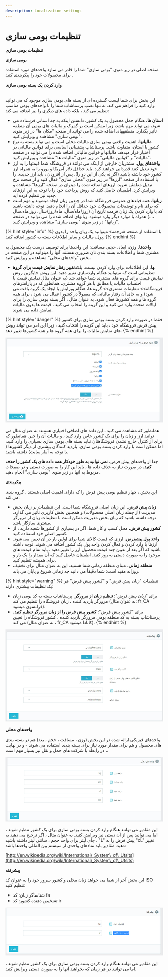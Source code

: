 ```yaml
---
description: Localization settings
---
```


# تنظیمات بومی سازی

**تنظیمات بومی سازی**

**بومی سازی**

صفحه اصلی در زیر منوی "بومی سازی" شما را قادر می سازد واحدهای مورد استفاده برای محصولات خود را پیکربندی کنید .

**وارد کردن یک بسته بومی سازی**

\
این بخش برای شما لیست گسترده ای از بسته های بومی سازی موجود که می توانید وارد کنید را فراهم می کند. نه تنها نصب پرستاشاپ شما را با واحدهای بومی مناسب تنظیم می کند ، بلکه داده های دیگری را نیز اضافه می کند:

* **استان ها.** هنگام حمل محصول به یک کشور، دانستن اینکه به چه استانی فرستاده می شود، می تواند مهم باشد، زیرا ممکن است بر گمرک و مالیات های بومی آن منطقه تاثیر بگذارد. منطقههای اضافه شده را می توانید از صفحه "مکان ها" در زیر منوی "بومی سازی" مشاهده و ویرایش کنید.
* **مالیاتها.** اهمیت واقعی بومی سازی مالیات محلی است و می تواند بسته به نوع کشور یا استان، متفاوت باشد. پرستاشاپ پشتیبانی اساسی برای قوانین مالیاتی در اختیار قرار میدهد. مالیاتها و قوانین مالیاتی اضافه شده را می توانید در صفحه "مالیات" و "قوانین مالیاتی" در زیر منوی "مالیات ها" مشاهده و ویرایش کنید.
* **واحدهای پول.** مشتریان خارجی از اینکه می توانند در فروشگاه شما قیمتها را به ارز خود تبدیل کنند قدردانی خواهند کرد. باید حداقل دلار آمریکا و یورو را به همراه ارز کشور خود داشته باشید (اگر نه یکی از این دو را). پس از افزودن ، باید ارز جدیدی را با استفاده از صفحه "ارزها" در زیر منوی "محلی سازی" فعال کنید و از صحت نرخ تبدیل مطمئن شوید. ارزهای اضافه شده را میتوان در صفحه "ارزها" مشاهده و ویرایش کرد. اطمینان حاصل کنید که روش پرداخت خود را با توجه به این ارزهای جدید نیز تنظیم کرده اید.
* **زبانها.** همه فیلدهای عمومی فروشگاه شما در چندین زبان ایجاد میشوند و مهم است که برای نام و توضیحات محصولات خود حداقل آن را انجام دهید. توجه داشته باشید که با وارد کردن یک زبان فرمت تاریخ آن (روز/ماه/سال، ماه/روز/سال، روز.ماه.سال ،...) همراه با موارد دیگر وارد میشود. زبانهای اضافه شده را می توانید در صفحه "زبانها" در زیر منوی "بومی سازی" مشاهده و ویرایش کنید.



{% hint style="info" %}
با استفاده از صفحه «ترجمه» میتوانید یک زبان واحد را بدون پول، مالیات و سایر اطلاعات بسته به کشور اضافه کنید.
{% endhint %}

**واحدها.** وزن، ابعاد، حجم، مسافت: این واحدها برای توصیف درست یک محصول به مشتری شما و اطلاعات بسته بندی تان ضروری هستند. آنها را میتوانید در این صفحه در بخش "واحدهای محلی" مشاهده و ویرایش کنید.

* **تغییر رفتار نمایش قیمت برای گروه‎ها.** این اطلاعات برای وارد کردن نیست، بلکه تنظیماتی است که میتوانید هنگام واردسازی تغییر دهید. این روش جایگزین روش نمایش قیمت برای گروه های مشتری شما خواهد شد (به عنوان مثال نمایش قیمت با احتساب مالیات یا مطابق با هر گروه مشتری، همانطور که در پارامترهای فروشگاه>> تنظیمات مشتری>> گروه ها، هنگام ویرایش یا ایجاد یک گروه یافت می شود) و به جای آن رفتار مالیاتی که معمولاً در کشور اعمال می شود ، برای همه گروه ها و همه کشورها فعال شود. به عنوان مثال ، اگر بسته بومی سازی را برای ایالات متحده وارد می کنید و این گزینه را انتخاب می کنید ، قیمت ها بدون مالیات نمایش داده می شوند.

{% hint style="danger" %}
فقط در صورت وارد کردن بسته بومی سازی برای کشور پیش فرض فروشگاه خود ، باید این گزینه را انتخاب کنید ، زیرا این امر می تواند روش های نمایش مالیات را برای همه گروه ها و همه کشورها تغییر دهد.
{% endhint %}

![](<../../../../.gitbook/assets/0 (43).png>)

همانطور که مشاهده می کنید ، این داده های اضافی اختیاری هستند: به عنوان مثال می توانید ارز و زبان را برای یک کشور خاص وارد کنید ، و مالیات آن را خیر. همانطور که برای از کنترل خارج نشدن فروشگاهتان نباید بسته های بومی سازی بسیاری را وارد کنید، اما ممکن است با وارد کردن بسته بومی سازی، بازدید کنندگان بیشتری از دیگر کشورها ( با توجه به آمار سایت) داشته باشید.

جدا از واحدهای پیش فرض، **نمی توانید به طور خودکار همه داده های یک کشور را حذف کنید.** در صورت نیاز به حذف داده ها ، باید این کار را به صورت دستی و در صفحات مربوط به آنها در زیر منوی "بومی سازی" انجام دهید.

**پیکربندی**

این بخش ، چهار تنظیم بومی پیش فرض را که دارای اهمیت اصلی هستند ، گروه بندی می کند:

* **زبان پیش فرض.** این زبان اصلی فروشگاه شما است. این تنظیمات بر زبان بخش مدیریت (از جمله زبان اصلی محصولات) و همچنین بخش کاربری تأثیر می گذارد. توجه داشته باشید که زبان بخش مدیریت ممکن است با تنظیمات زبان از مرورگر مشتری سازگار باشد.
* **کشور پیش فرض.** محل کسب و کار شما. اگر در بسیاری از کشورها شعبه دارید ، از کشور اصلی خود استفاده کنید.
* **واحد پول پیشفرض.** ارزی که قیمت کالای شما برای اولین بار در آن تعیین می شود. ارزها با وارد کردن و فعال کردن واحد پول یک کشور اضافه می شوند. توجه داشته باشید که اگر بعد از تعیین چند قیمت محصول ارز را تغییر دهید ، باید تمام قیمت های موجود را به صورت دستی به روز کنید. اطمینان حاصل کنید که آن مقدار را یک بار و برای همیشه تنظیم کنید.
* **منطقه زمانی.** مبنای منطقه زمانی شما هستید. این به عنوان مثال برای تخفیف روزانه مفید است: شما دقیقاً می دانید چه زمانی شروع و پایان می یابد.

{% hint style="warning" %}
تنظیمات "زبان پیش فرض" و "کشور پیش فرض" هر یک تنظیمات بیشتری دارند:

* برای "_زبان پیش فرض_": **تنظیم زبان از مرورگر**. پرستاشاپ بسته به کد بومی زبان مرورگر بازدید کننده ، زبان فروشگاه را تنظیم می کند (به عنوان مثال: fr\_CA فرانسوی میشود).
* برای "کشور پیش فرض": **کشور پیش فرض را از زبان مرورگر تنظیم کنید.** پرستاشاپ بسته به کد منطقه بومی مرورگر بازدید کننده ، کشور فروشگاه را تعیین می کند (به عنوان مثال ، fr\_CA کانادا میشود).
{% endhint %}

![](<../../../../.gitbook/assets/1 (30).png>)

**واحدهای محلی**

واحدهای فیزیکی ارائه شده در این بخش (وزن ، مسافت ، حجم ، بعد) هم در بسته بندی های محصول و هم برای مقدار مورد نیاز برای بسته بندی استفاده می شوند - و در نهایت ، در رابطه با شرکت های حمل و نقل نیز بسیار مهم است.

![](<../../../../.gitbook/assets/2 (19).png>)

این مقادیر می توانند هنگام وارد کردن بسته بومی سازی برای یک کشور تنظیم شوند ، اما می توانید پس از آن دستی نیز ویرایش کنید. به عنوان مثال ، اگر ترجیح می دهید به جای لیتر برای واحد حجم ، سانتی لیتر داشته باشید ، "L" پیش فرض را به "cL" تغییر دهید. مقادیر باید نمادهای واحدی از سیستم بین المللی واحدها باشد:

&#x20;[http://en.wikipedia.org/wiki/International\_System\_of\_Utsits](http://en.wikipedia.org/wiki/International\_System\_of\_Utsits)

**پیشرفته**

این بخش آخر از شما می خواهد زبان محلی و کشور سرور خود را به عنوان کد ISO تنظیم کنید:

* شناساگر زبان: کد fa
* تشخیص دهنده کشور: کد ir

![](<../../../../.gitbook/assets/3 (8).png>)

این مقادیر می توانند هنگام وارد کردن بسته بومی سازی برای یک کشور تنظیم شوند ، اما می توانید در هر زمان که بخواهید آنها را به صورت دستی ویرایش کنید.
